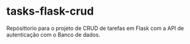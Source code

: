 # tasks-flask-crud

Repósittorio para o projeto de CRUD de tarefas em Flask com a 
API de autenticação com o Banco de dados.